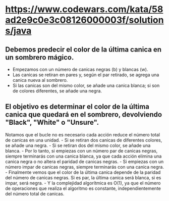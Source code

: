 # https://www.codewars.com/kata/58ad2e9c0e3c08126000003f/solutions/java

## Debemos predecir el color de la última canica en un sombrero mágico.

* Empezamos con un número de canicas negras (b) y blancas (w). 
* Las canicas se retiran en pares y, según el par retirado, se agrega una canica nueva al sombrero. 
* Si las canicas son del mismo color, se añade una canica blanca; si son de colores diferentes, se añade una negra.

## El objetivo es determinar el color de la última canica que quedará en el sombrero, devolviendo "Black", "White" o "Unsure".

Notamos que el bucle no es necesario cada acción reduce el número total de canicas en una unidad.
    - Si se retiran dos canicas de diferentes colores, se añade una negra.
    - Si se retiran dos del mismo color, se añade una blanca.
    - Por lo tanto, si empiezas con un número par de canicas negras, siempre terminarás con una canica blanca, ya que cada acción elimina una canica negra o no altera el paridad de canicas negras.
    - Si empiezas con un número impar de canicas negras, siempre terminarás con una canica negra.
    - Finalmente vemos que el color de la última canica depende de la paridad del número de canicas negras. Si es par, la última canica será blanca, si es impar, será negra.
    - Y la complejidad algorítmica es O(1), ya que el número de operaciones que realiza el algoritmo es constante, independientemente del número total de canicas.
